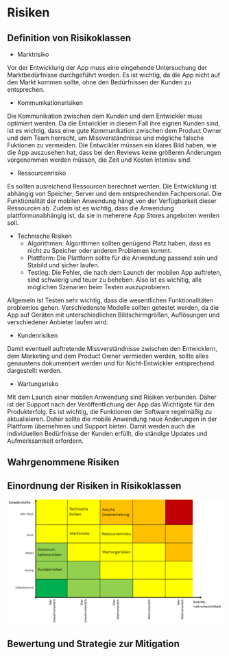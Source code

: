 # Risiken
## Definition von Risikoklassen
* Marktrisiko

Vor der Entwicklung der App muss eine eingehende Untersuchung der Marktbedürfnisse durchgeführt werden. Es ist wichtig, da die App nicht auf den Markt kommen sollte, ohne den Bedürfnissen der Kunden zu entsprechen.

* Kommunikationsrisiken

Die Kommunikation zwischen dem Kunden und dem Entwickler muss optimiert werden. Da die Entwickler in diesem Fall ihre eignen Kunden sind, ist es wichtig, dass eine gute Kommunikation zwischen dem Product Owner und dem Team herrscht, um Missverständnisse und mögliche falsche Fuktionen zu vermeiden. Die Entwcikler müssen ein klares Bild haben, wie die App auszusehen hat, dass bei den Reviews keine größeren Änderungen vorgenommen werden müssen, die Zeit und Kosten intenisv sind.

* Ressourcenrisiko

Es sollten ausreichend Ressourcen berechnet werden. Die Entwicklung ist abhängig von Speicher, Server und dem entsprechenden Fachpersonal. Die Funktionalität der mobilen Anwendung hängt von der Verfügbarkeit dieser Ressourcen ab. Zudem ist es wichtig, dass die Anwendung plattformunabhängig ist, da sie in meherene App Stores angeboten werden soll.

* Technische Risiken
  * Algorithmen: Algorithmen sollten genügend Platz haben, dass es nicht zu Speicher oder anderen Problemen kommt.
  * Plattform: Die Plattform sollte für die Anwendung passend sein und Stabild und sicher laufen.
  * Testing: Die Fehler, die nach dem Launch der mobilen App auftreten, sind schwierig und teuer zu beheben. Also ist es wichitig, alle möglichen Szenarien beim Testen auszuprobieren.

Allgemein ist Testen sehr wichtig, dass die wesentlichen Funktionalitäten problemlos gehen. Verschiedenste Modelle sollten getestet werden, da die App auf Geräten mit unterschiedlichen Bildschirmgrößen, Auflösungen und verschiedener Anbieter laufen wird.

* Kundenrisiken

Damit eventuell auftretende Missverständnisse zwischen den Entwicklern, dem Marketing und dem Product Owner vermieden werden, sollte alles genaustens dokumentiert werden und für Nicht-Entwickler entsprechend dargestellt werden.

* Wartungsrisko

Mit dem Launch einer mobilen Anwendung sind Risiken verbunden. Daher ist der Support nach der Veröffentlichung der App das Wichtigste für den Produkterfolg. Es ist wichtig, die Funktionen der Software regelmäßig zu aktualisieren. Daher sollte die mobile Anwendung neue Änderungen in der Plattform übernehmen und Support bieten. Damit werden auch die individuellen Bedürfnisse der Kunden erfüllt, die ständige Updates und Aufmerksamkeit erfordern.

## Wahrgenommene Risiken
## Einordnung der Risiken in Risikoklassen
![Risikoklassifikation](Risiken-Raw/Risikenklassifikation.PNG)

## Bewertung und Strategie zur Mitigation
